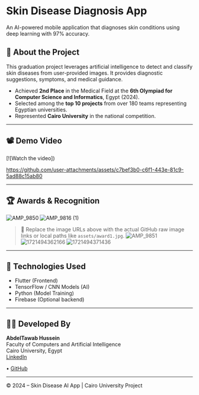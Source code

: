 # Skin Disease Diagnosis App

An AI-powered mobile application that diagnoses skin conditions using deep learning with 97% accuracy.

## 🧠 About the Project

This graduation project leverages artificial intelligence to detect and classify skin diseases from user-provided images. It provides diagnostic suggestions, symptoms, and medical guidance.

- Achieved **2nd Place** in the Medical Field at the **6th Olympiad for Computer Science and Informatics**, Egypt (2024).
- Selected among the **top 10 projects** from over 180 teams representing Egyptian universities.
- Represented **Cairo University** in the national competition.

---

## 📽️ Demo Video

[![Watch the video])



https://github.com/user-attachments/assets/c7bef3b0-c6f1-443e-81c9-5ad88c15ab80



---

## 🏆 Awards & Recognition
![AMP_9850](https://github.com/user-attachments/assets/a790aed7-a4fb-4a9c-8167-c29cde06e350)
![AMP_9816 (1)](https://github.com/user-attachments/assets/1fc7e5cd-7dc1-4b78-928f-93fe0aea555d)



> 📌 Replace the image URLs above with the actual GitHub raw image links or local paths like `assets/award1.jpg`.
![AMP_9851](https://github.com/user-attachments/assets/22f1f48d-12c6-489a-914d-d843d53c696d)
![1721494362166](https://github.com/user-attachments/assets/0f1adf71-a5cd-4b35-a373-07a23ac65250)
![1721494371436](https://github.com/user-attachments/assets/45e3d056-16b3-4760-8498-3bd3b1373d36)

---

## 🚀 Technologies Used

- Flutter (Frontend)
- TensorFlow / CNN Models (AI)
- Python (Model Training)
- Firebase (Optional backend)

---

## 👨‍💻 Developed By

**AbdelTawab Hussein**  
Faculty of Computers and Artificial Intelligence  
Cairo University, Egypt  
[LinkedIn](https://www.linkedin.com/in/abdaltawab-hussein-183b66206/) 

• [GitHub](https://github.com/Abdaltawab)

---

© 2024 – Skin Disease AI App | Cairo University Project
